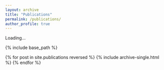 ```yaml
---
layout: archive
title: "Publications"
permalink: /publications/
author_profile: true
---
```


<!--
{% if site.author.googlescholar %}
  <div class="wordwrap">You can also find my articles on my <a href="{{site.author.googlescholar}}">Google Scholar</a>.</div>
{% endif %}
-->

<!-- #Embed an external HTML file using an iframe
<iframe src="https://healixloo.github.io/jing.github.io/files/2024-07-27-publications.html" style="width: 100%; height: 1000px; border: none;">
  Your browser does not support iframes. If you are seeing this message, it means the iframe content could not be loaded.
</iframe>
-->

<div id="embedded-content">Loading...</div>

<script>
  document.addEventListener('DOMContentLoaded', function() {
    fetch('https://healixloo.github.io/jing.github.io/files/2024-07-27-publications.html')
      .then(response => response.text())
      .then(html => {
        document.getElementById('embedded-content').innerHTML = html;
      })
      .catch(error => {
        console.error('Error fetching the HTML content:', error);
        document.getElementById('embedded-content').innerText = 'Failed to load content.';
      });
  });
</script>

{% include base_path %}

{% for post in site.publications reversed %}
  {% include archive-single.html %}
{% endfor %}
